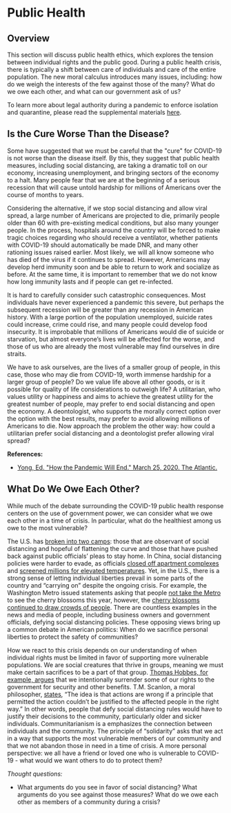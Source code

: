 # Public Health

## Overview

This section will discuss public health ethics, which explores the tension between individual rights and the public good. During a public health crisis, there is typically a shift between care of individuals and care of the entire population. The new moral calculus introduces many issues, including: how do we weigh the interests of the few against those of the many? What do we owe each other, and what can our government ask of us?

To learn more about legal authority during a pandemic to enforce isolation and quarantine, please read the supplemental materials [here](https://docs.google.com/document/d/1knR5wday0HM4rb5ic2fV0qRpVIEgn-OGHk8Q8RCHcR0/edit?usp=sharing).

## **Is the Cure Worse Than the Disease?**

Some have suggested that we must be careful that the "cure" for COVID-19 is not worse than the disease itself. By this, they suggest that public health measures, including social distancing, are taking a dramatic toll on our economy, increasing unemployment, and bringing sectors of the economy to a halt. Many people fear that we are at the beginning of a serious recession that will cause untold hardship for millions of Americans over the course of months to years.

Considering the alternative, if we stop social distancing and allow viral spread, a large number of Americans are projected to die, primarily people older than 60 with pre-existing medical conditions, but also many younger people. In the process, hospitals around the country will be forced to make tragic choices regarding who should receive a ventilator, whether patients with COVID-19 should automatically be made DNR, and many other rationing issues raised earlier. Most likely, we will all know someone who has died of the virus if it continues to spread. However, Americans may develop herd immunity soon and be able to return to work and socialize as before. At the same time, it is important to remember that we do not know how long immunity lasts and if people can get re-infected.

It is hard to carefully consider such catastrophic consequences. Most individuals have never experienced a pandemic this severe, but perhaps the subsequent recession will be greater than any recession in American history. With a large portion of the population unemployed, suicide rates could increase, crime could rise, and many people could develop food insecurity. It is improbable that millions of Americans would die of suicide or starvation, but almost everyone’s lives will be affected for the worse, and those of us who are already the most vulnerable may find ourselves in dire straits.

We have to ask ourselves, are the lives of a smaller group of people, in this case, those who may die from COVID-19, worth immense hardship for a larger group of people? Do we value life above all other goods, or is it possible for quality of life considerations to outweigh life? A utilitarian, who values utility or happiness and aims to achieve the greatest utility for the greatest number of people, may prefer to end social distancing and open the economy. A deontologist, who supports the morally correct option over the option with the best results, may prefer to avoid allowing millions of Americans to die. Now approach the problem the other way: how could a utilitarian prefer social distancing and a deontologist prefer allowing viral spread?

**References:**

* [Yong, Ed. "How the Pandemic Will End." March 25, 2020. The Atlantic.](https://www.theatlantic.com/health/archive/2020/03/how-will-coronavirus-end/608719/)

## **What Do We Owe Each Other?**

While much of the debate surrounding the COVID-19 public health response centers on the use of government power, we can consider what we owe each other in a time of crisis. In particular, what do the healthiest among us owe to the most vulnerable?

The U.S. has [broken into two camps](https://www.vox.com/the-highlight/2020/3/24/21191184/coronavirus-social-distancing-pandemic-spring-break-keep-calm-carry-on): those that are observant of social distancing and hopeful of flattening the curve and those that have pushed back against public officials’ pleas to stay home. In China, social distancing policies were harder to evade, as officials [closed off apartment complexes](https://www.reuters.com/article/us-china-health-quarantine/sealed-in-chinese-trapped-at-home-by-coronavirus-feel-the-strain-idUSKCN20G0AY) and [screened millions for elevated temperatures](https://www.nytimes.com/2020/02/14/business/coronavirus-temperature-sensor-guns.html). Yet, in the U.S., there is a strong sense of letting individual liberties prevail in some parts of the country and “carrying on” despite the ongoing crisis. For example, the Washington Metro issued statements asking that people [not take the Metro](https://wjla.com/news/local/metro-cherry-blossoms-covid-19) to see the cherry blossoms this year, however, the [cherry blossoms continued to draw crowds of people](https://www.wsj.com/articles/washington-d-c-closes-streets-to-prevent-coronavirus-transmission-11584850717). There are countless examples in the news and media of people, including business owners and government officials, defying social distancing policies. These opposing views bring up a common debate in American politics: When do we sacrifice personal liberties to protect the safety of communities?

How we react to this crisis depends on our understanding of when individual rights must be limited in favor of supporting more vulnerable populations. We are social creatures that thrive in groups, meaning we must make certain sacrifices to be a part of that group. [Thomas Hobbes, for example, argues](https://www.tableaufit.com/ethics-and-what-we-owe-each-other/) that we intentionally surrender some of our rights to the government for security and other benefits. T.M. Scanlon, a moral philosopher, [states](https://www.tableaufit.com/ethics-and-what-we-owe-each-other/), “The idea is that actions are wrong if a principle that permitted the action couldn’t be justified to the affected people in the right way.” In other words, people that defy social distancing rules would have to justify their decisions to the community, particularly older and sicker individuals. Communitarianism is a emphasizes the connection between individuals and the community. The principle of “solidarity” asks that we act in a way that supports the most vulnerable members of our community and that we not abandon those in need in a time of crisis. A more personal perspective: we all have a friend or loved one who is vulnerable to COVID-19 - what would we want others to do to protect them?

_Thought questions:_

* What arguments do you see in favor of social distancing? What arguments do you see against those measures? What do we owe each other as members of a community during a crisis?

